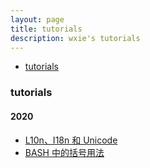 ```yaml
---
layout: page
title: tutorials
description: wxie's tutorials
---
```


<div class="navbar">
    <div class="navbar-inner">
        <ul class="nav">
            <li><a href="#tutorials">tutorials</a></li>
        </ul>
    </div>
</div>


### <a name="tutorials"></a>tutorials

#### 2020

- [L10n、I18n 和 Unicode](tutorial/L10n_I18n_Unicode.html)
- [BASH 中的括号用法](tutorial/bash_中的括号用法.html)